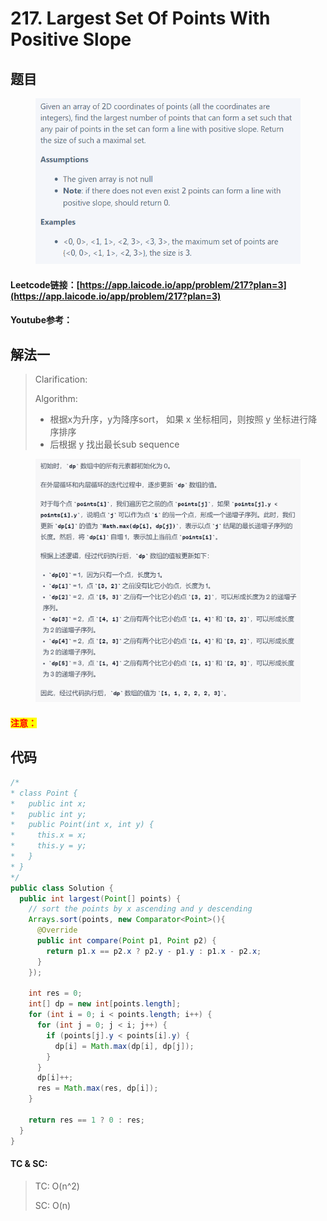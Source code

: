 # 217. Largest Set Of Points With Positive Slope

## 题目

<figure><img src="../../.gitbook/assets/image (24).png" alt=""><figcaption></figcaption></figure>

#### Leetcode链接：[https://app.laicode.io/app/problem/217?plan=3](https://app.laicode.io/app/problem/217?plan=3)

#### Youtube参考：

## 解法一

> Clarification:&#x20;
>
> Algorithm:&#x20;
>
> * 根据x为升序，y为降序sort， 如果 x 坐标相同，则按照 y 坐标进行降序排序
> * 后根据 y 找出最长sub sequence

<figure><img src="../../.gitbook/assets/image (30).png" alt=""><figcaption></figcaption></figure>

#### <mark style="color:red;">注意：</mark>

## 代码

```java
/*
* class Point {
*   public int x;
*   public int y;
*   public Point(int x, int y) {
*     this.x = x;
*     this.y = y;
*   }
* }
*/
public class Solution {
  public int largest(Point[] points) {
    // sort the points by x ascending and y descending
    Arrays.sort(points, new Comparator<Point>(){
      @Override
      public int compare(Point p1, Point p2) {
        return p1.x == p2.x ? p2.y - p1.y : p1.x - p2.x;
      }
    });

    int res = 0;
    int[] dp = new int[points.length];
    for (int i = 0; i < points.length; i++) {
      for (int j = 0; j < i; j++) {
        if (points[j].y < points[i].y) {
          dp[i] = Math.max(dp[i], dp[j]);
        }
      }
      dp[i]++;
      res = Math.max(res, dp[i]);
    }

    return res == 1 ? 0 : res;
  }
}
```

#### TC & SC:&#x20;

> TC: O(n^2)
>
> SC: O(n)
